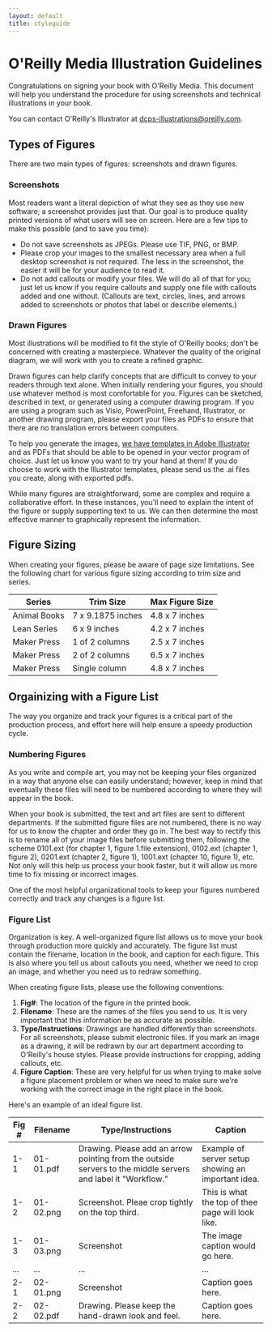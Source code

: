 ```yaml
---
layout: default
title: styleguide
---
```

# O'Reilly Media Illustration Guidelines

Congratulations on signing your book with O'Reilly Media. This document will help you understand the procedure for using screenshots and technical illustrations in your book.

You can contact O'Reilly's Illustrator at dcps-illustrations@oreilly.com.

## Types of Figures

There are two main types of figures: screenshots and drawn figures.

### Screenshots

Most readers want a literal depiction of what they see as they use new software; a screenshot provides just that. Our goal is to produce quality printed versions of what users will see on screen. Here are a few tips to make this possible (and to save you time):

*	Do not save screenshots as JPEGs. Please use TIF, PNG, or BMP.
*	Please crop your images to the smallest necessary area when a full desktop screenshot is not required. The less in the screenshot, the easier it will be for your audience to read it.
*	Do not add callouts or modify your files. We will do all of that for you; just let us know if you require callouts and supply one file with callouts added and one without. (Callouts are text, circles, lines, and arrows added to screenshots or photos that label or describe elements.)


### Drawn Figures

Most illustrations will be modified to fit the style of O'Reilly books; don't be concerned with creating a masterpiece. Whatever the quality of the original diagram, we will work with you to create a refined graphic.

Drawn figures can help clarify concepts that are difficult to convey to your readers through text alone. When initially rendering your figures, you should use whatever method is most comfortable for you. Figures can be sketched, described in text, or generated using a computer drawing program. If you are using a program such as Visio, PowerPoint, Freehand, Illustrator, or another drawing program, please export your files as PDFs to ensure that there are no translation errors between computers.

To help you generate the images, [we have templates in Adobe Illustrator](image-stuff.zip) and as PDFs that should be able to be opened in your vector program of choice. Just let us know you want to try your hand at them! If you do choose to work with the Illustrator templates, please send us the .ai files you create, along with exported pdfs. 

While many figures are straightforward, some are complex and require a collaborative effort. In these instances, you'll need to explain the intent of the figure or supply supporting text to us. We can then determine the most effective manner to graphically represent the information.

## Figure Sizing

When creating your figures, please be aware of page size limitations. See the following chart for various figure sizing according to trim size and series. 

Series   |   Trim Size   |   Max Figure Size  
--- | --- | ---
Animal Books | 7 x 9.1875 inches | 4.8 x 7 inches
Lean Series | 6 x 9 inches | 4.2 x 7 inches
Maker Press | 1 of 2 columns | 2.5 x 7 inches
Maker Press | 2 of 2 columns | 6.5 x 7 inches
Maker Press | Single column | 4.8 x 7 inches

## Orgainizing with a Figure List

The way you organize and track your figures is a critical part of the production process, and effort here will help ensure a speedy production cycle.

### Numbering Figures 

As you write and compile art, you may not be keeping your files organized in a way that anyone else can easily understand; however, keep in mind that eventually these files will need to be numbered according to where they will appear in the book.

When your book is submitted, the text and art files are sent to different departments. If the submitted figure files are not numbered, there is no way for us to know the chapter and order they go in. The best way to rectify this is to rename all of your image files before submitting them, following the scheme 0101.ext (for chapter 1, figure 1.file extension), 0102.ext (chapter 1, figure 2), 0201.ext (chapter 2, figure 1), 1001.ext (chapter 10, figure 1), etc. Not only will this help us process your book faster, but it will allow us more time to fix missing or incorrect images.

One of the most helpful organizational tools to keep your figures numbered correctly and track any changes is a figure list.

### Figure List

Organization is key. A well-organized figure list allows us to move your book through production more quickly and accurately. The figure list must contain the filename, location in the book, and caption for each figure. This is also where you tell us about callouts you need, whether we need to crop an image, and whether you need us to redraw something.

When creating figure lists, please use the following conventions:

1. **Fig#**: The location of the figure in the printed book.
2. **Filename**: These are the names of the files you send to us. It is very important that this information be as accurate as possible.
3. **Type/Instructions**: Drawings are handled differently than screenshots. For all screenshots, please submit electronic files. If you mark an image as a drawing, it will be redrawn by our art department according to O'Reilly's house styles. Please provide instructions for cropping, adding callouts, etc.
4. **Figure Caption**: These are very helpful for us when trying to make solve a figure placement problem or when we need to make sure we're working with the correct image in the right place in the book.
 
Here's an example of an ideal figure list.

Fig #   |   Filename   | Type/Instructions   |  Caption
 --- | --- | --- | ---
 1-1 | 01-01.pdf | Drawing. Please add an arrow pointing from the outside servers to the middle servers and label it "Workflow."   | Example of server setup showing an important idea.
 1-2 | 01-02.png | Screenshot. Pleae crop tightly on the top third. | This is what the top of thee page will look like.
 1-3 | 01-03.png | Screenshot | The image caption would go here.
 ... | ... | ... | ...
 2-1 | 02-01.png | Screenshot | Caption goes here.
 2-2 | 02-02.pdf | Drawing. Please keep the hand-drawn look and feel. | Caption goes here.






